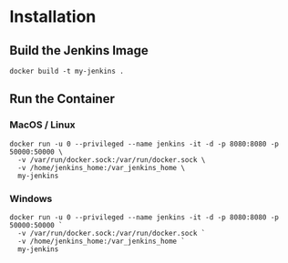 
# Installation
## Build the Jenkins Image
```
docker build -t my-jenkins .
```

## Run the Container
### MacOS / Linux
```
docker run -u 0 --privileged --name jenkins -it -d -p 8080:8080 -p 50000:50000 \
  -v /var/run/docker.sock:/var/run/docker.sock \
  -v /home/jenkins_home:/var_jenkins_home \
  my-jenkins
```

### Windows
```
docker run -u 0 --privileged --name jenkins -it -d -p 8080:8080 -p 50000:50000 `
  -v /var/run/docker.sock:/var/run/docker.sock `
  -v /home/jenkins_home:/var_jenkins_home `
  my-jenkins
```
